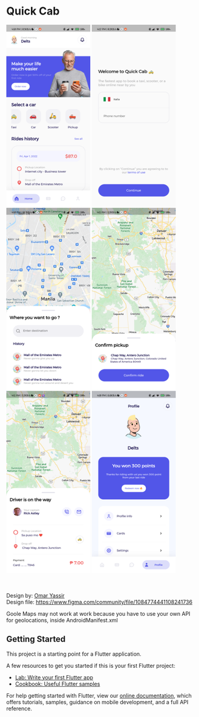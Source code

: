 # Quick Cab
<img src="/screenshots/home.png?pick=true" width="222" height="480">
<img src="/screenshots/signup.png?pick=true" width="222" height="480">
<img src="/screenshots/pick.png?pick=true" width="222" height="480">
<img src="/screenshots/confirm.png?pick=true" width="222" height="480">
<img src="/screenshots/otw.png?raw=true" width="222" height="480">
<img src="/screenshots/profile.png?pick=true" width="222" height="480">

<br><br>
Design by: <a href="https://www.figma.com/@OmarUIUX">Omar Yassir</a>
<br>
Design file: https://www.figma.com/community/file/1084774441108241736
<br>


Goole Maps may not work at work because you have to use your own API for geolocations, inside AndroidManifest.xml


## Getting Started

This project is a starting point for a Flutter application.

A few resources to get you started if this is your first Flutter project:

- [Lab: Write your first Flutter app](https://flutter.dev/docs/get-started/codelab)
- [Cookbook: Useful Flutter samples](https://flutter.dev/docs/cookbook)

For help getting started with Flutter, view our
[online documentation](https://flutter.dev/docs), which offers tutorials,
samples, guidance on mobile development, and a full API reference.
